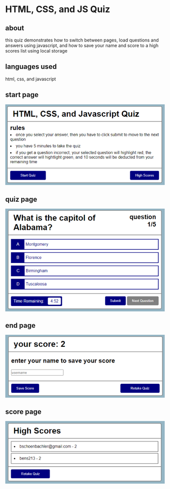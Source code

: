 # HTML, CSS, and JS Quiz

## about
this quiz demonstrates how to switch between pages, load questions and answers using javascript, and how to save your name and score to a high scores list using local storage
## languages used
html, css, and javascript

## start page
![start page](/assets/images/start.PNG)

## quiz page
![quiz page](/assets/images/quiz.PNG)

## end page
![end page](/assets/images/end.PNG)

## score page
![score page](/assets/images/score.PNG)